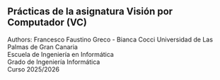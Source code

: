 ## Prácticas de la asignatura Visión por Computador (VC)

Authors: Francesco Faustino Greco - Bianca Cocci 
Universidad de Las Palmas de Gran Canaria  
Escuela de Ingeniería en Informática  
Grado de Ingeniería Informática  
Curso 2025/2026 
